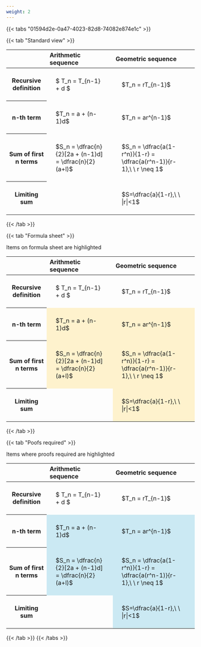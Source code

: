 ```yaml
---
weight: 2
---
```


{{< tabs "01594d2e-0a47-4023-82d8-74082e874e1c" >}}

{{< tab "Standard view" >}}

<style type="text/css">
#T_e7cf9 th.col_heading {
  text-align: left;
  font-size: 1em;
}
#T_e7cf9 td {
  text-align: left;
  font-size: 1em;
  padding: 1.5em;
}
</style>
<table id="T_e7cf9">
  <thead>
    <tr>
      <th class="blank level0" >&nbsp;</th>
      <th id="T_e7cf9_level0_col0" class="col_heading level0 col0" >Arithmetic sequence</th>
      <th id="T_e7cf9_level0_col1" class="col_heading level0 col1" >Geometric sequence</th>
    </tr>
  </thead>
  <tbody>
    <tr>
      <th id="T_e7cf9_level0_row0" class="row_heading level0 row0" >Recursive definition</th>
      <td id="T_e7cf9_row0_col0" class="data row0 col0" >$ T_n = T_{n-1} + d $</td>
      <td id="T_e7cf9_row0_col1" class="data row0 col1" >$T_n = rT_{n-1}$</td>
    </tr>
    <tr>
      <th id="T_e7cf9_level0_row1" class="row_heading level0 row1" >n-th term</th>
      <td id="T_e7cf9_row1_col0" class="data row1 col0" >$T_n = a + (n-1)d$</td>
      <td id="T_e7cf9_row1_col1" class="data row1 col1" >$T_n = ar^{n-1}$</td>
    </tr>
    <tr>
      <th id="T_e7cf9_level0_row2" class="row_heading level0 row2" >Sum of first n terms</th>
      <td id="T_e7cf9_row2_col0" class="data row2 col0" >$S_n = \dfrac{n}{2}[2a + (n-1)d] = \dfrac{n}{2}(a+l)$</td>
      <td id="T_e7cf9_row2_col1" class="data row2 col1" >$S_n = \dfrac{a(1-r^n)}{1-r} = \dfrac{a(r^n-1)}{r-1},\ \  r \neq 1$</td>
    </tr>
    <tr>
      <th id="T_e7cf9_level0_row3" class="row_heading level0 row3" >Limiting sum</th>
      <td id="T_e7cf9_row3_col0" class="data row3 col0" ></td>
      <td id="T_e7cf9_row3_col1" class="data row3 col1" >$S=\dfrac{a}{1-r},\ \ |r|<1$</td>
    </tr>
  </tbody>
</table>
{{< /tab >}}

{{< tab "Formula sheet" >}}

Items on formula sheet are highlighted 
<br>
<style type="text/css">
#T_42f05 th.col_heading {
  text-align: left;
  font-size: 1em;
}
#T_42f05 td {
  text-align: left;
  font-size: 1em;
  padding: 1.5em;
}
#T_42f05_row0_col0, #T_42f05_row0_col1, #T_42f05_row3_col0 {
  background-color: rgba(0,0,0,0);
}
#T_42f05_row1_col0, #T_42f05_row1_col1, #T_42f05_row2_col0, #T_42f05_row2_col1, #T_42f05_row3_col1 {
  background-color: rgba(255,194,10, 0.2);
}
</style>
<table id="T_42f05">
  <thead>
    <tr>
      <th class="blank level0" >&nbsp;</th>
      <th id="T_42f05_level0_col0" class="col_heading level0 col0" >Arithmetic sequence</th>
      <th id="T_42f05_level0_col1" class="col_heading level0 col1" >Geometric sequence</th>
    </tr>
  </thead>
  <tbody>
    <tr>
      <th id="T_42f05_level0_row0" class="row_heading level0 row0" >Recursive definition</th>
      <td id="T_42f05_row0_col0" class="data row0 col0" >$ T_n = T_{n-1} + d $</td>
      <td id="T_42f05_row0_col1" class="data row0 col1" >$T_n = rT_{n-1}$</td>
    </tr>
    <tr>
      <th id="T_42f05_level0_row1" class="row_heading level0 row1" >n-th term</th>
      <td id="T_42f05_row1_col0" class="data row1 col0" >$T_n = a + (n-1)d$</td>
      <td id="T_42f05_row1_col1" class="data row1 col1" >$T_n = ar^{n-1}$</td>
    </tr>
    <tr>
      <th id="T_42f05_level0_row2" class="row_heading level0 row2" >Sum of first n terms</th>
      <td id="T_42f05_row2_col0" class="data row2 col0" >$S_n = \dfrac{n}{2}[2a + (n-1)d] = \dfrac{n}{2}(a+l)$</td>
      <td id="T_42f05_row2_col1" class="data row2 col1" >$S_n = \dfrac{a(1-r^n)}{1-r} = \dfrac{a(r^n-1)}{r-1},\ \  r \neq 1$</td>
    </tr>
    <tr>
      <th id="T_42f05_level0_row3" class="row_heading level0 row3" >Limiting sum</th>
      <td id="T_42f05_row3_col0" class="data row3 col0" ></td>
      <td id="T_42f05_row3_col1" class="data row3 col1" >$S=\dfrac{a}{1-r},\ \ |r|<1$</td>
    </tr>
  </tbody>
</table>
{{< /tab >}}

{{< tab "Poofs required" >}}

Items where proofs required are highlighted 
<br>
<style type="text/css">
#T_4e313 th.col_heading {
  text-align: left;
  font-size: 1em;
}
#T_4e313 td {
  text-align: left;
  font-size: 1em;
  padding: 1.5em;
}
#T_4e313_row0_col0, #T_4e313_row0_col1, #T_4e313_row3_col0 {
  background-color: rgba(0,0,0,0);
}
#T_4e313_row1_col0, #T_4e313_row1_col1, #T_4e313_row2_col0, #T_4e313_row2_col1, #T_4e313_row3_col1 {
  background-color: rgba(0,150,200, 0.2);
}
</style>
<table id="T_4e313">
  <thead>
    <tr>
      <th class="blank level0" >&nbsp;</th>
      <th id="T_4e313_level0_col0" class="col_heading level0 col0" >Arithmetic sequence</th>
      <th id="T_4e313_level0_col1" class="col_heading level0 col1" >Geometric sequence</th>
    </tr>
  </thead>
  <tbody>
    <tr>
      <th id="T_4e313_level0_row0" class="row_heading level0 row0" >Recursive definition</th>
      <td id="T_4e313_row0_col0" class="data row0 col0" >$ T_n = T_{n-1} + d $</td>
      <td id="T_4e313_row0_col1" class="data row0 col1" >$T_n = rT_{n-1}$</td>
    </tr>
    <tr>
      <th id="T_4e313_level0_row1" class="row_heading level0 row1" >n-th term</th>
      <td id="T_4e313_row1_col0" class="data row1 col0" >$T_n = a + (n-1)d$</td>
      <td id="T_4e313_row1_col1" class="data row1 col1" >$T_n = ar^{n-1}$</td>
    </tr>
    <tr>
      <th id="T_4e313_level0_row2" class="row_heading level0 row2" >Sum of first n terms</th>
      <td id="T_4e313_row2_col0" class="data row2 col0" >$S_n = \dfrac{n}{2}[2a + (n-1)d] = \dfrac{n}{2}(a+l)$</td>
      <td id="T_4e313_row2_col1" class="data row2 col1" >$S_n = \dfrac{a(1-r^n)}{1-r} = \dfrac{a(r^n-1)}{r-1},\ \  r \neq 1$</td>
    </tr>
    <tr>
      <th id="T_4e313_level0_row3" class="row_heading level0 row3" >Limiting sum</th>
      <td id="T_4e313_row3_col0" class="data row3 col0" ></td>
      <td id="T_4e313_row3_col1" class="data row3 col1" >$S=\dfrac{a}{1-r},\ \ |r|<1$</td>
    </tr>
  </tbody>
</table>
{{< /tab >}}
{{< /tabs >}}
